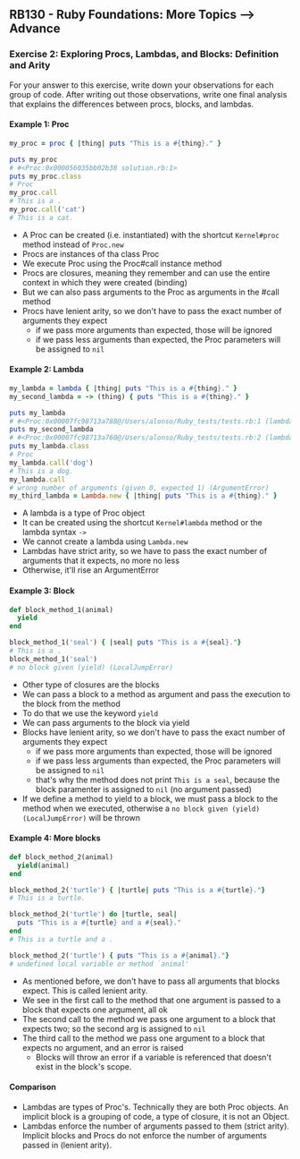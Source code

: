 ## RB130 - Ruby Foundations: More Topics --> Advance

### Exercise 2: Exploring Procs, Lambdas, and Blocks: Definition and Arity

For your answer to this exercise, write down your observations for each group of code. After writing out those observations, write one final analysis that explains the differences between procs, blocks, and lambdas.

#### Example 1: Proc

```ruby
my_proc = proc { |thing| puts "This is a #{thing}." }

puts my_proc
# #<Proc:0x000056035bb02b38 solution.rb:1>
puts my_proc.class
# Proc
my_proc.call
# This is a .
my_proc.call('cat')
# This is a cat.
```

- A Proc can be created (i.e. instantiated) with the shortcut `Kernel#proc` method instead of `Proc.new`
- Procs are instances of tha class Proc
- We execute Proc using the Proc#call instance method
- Procs are closures, meaning they remember and can use the entire context in which they were created (binding)
- But we can also pass arguments to the Proc as arguments in the #call method
- Procs have lenient arity, so we don't have to pass the exact number of arguments they expect
  - if we pass more arguments than expected, those will be ignored
  - if we pass less arguments than expected, the Proc parameters will be assigned to `nil`

#### Example 2: Lambda

```ruby
my_lambda = lambda { |thing| puts "This is a #{thing}." }
my_second_lambda = -> (thing) { puts "This is a #{thing}." }

puts my_lambda
# #<Proc:0x00007fc98713a788@/Users/alonso/Ruby_tests/tests.rb:1 (lambda)>
puts my_second_lambda
# #<Proc:0x00007fc98713a760@/Users/alonso/Ruby_tests/tests.rb:2 (lambda)>
puts my_lambda.class
# Proc
my_lambda.call('dog')
# This is a dog.
my_lambda.call
# wrong number of arguments (given 0, expected 1) (ArgumentError)
my_third_lambda = Lambda.new { |thing| puts "This is a #{thing}." }
```

- A lambda is a type of Proc object 
- It can be created using the shortcut `Kernel#lambda` method or the lambda syntax `->` 
- We cannot create a lambda using `Lambda.new`
- Lambdas have strict arity, so we have to pass the exact number of arguments that it expects, no more no less
- Otherwise, it'll rise an ArgumentError

#### Example 3: Block

```ruby
def block_method_1(animal)
  yield
end

block_method_1('seal') { |seal| puts "This is a #{seal}."}
# This is a .
block_method_1('seal')
# no block given (yield) (LocalJumpError)
```

- Other type of closures are the blocks
- We can pass a block to a method as argument and pass the execution to the block from the method
- To do that we use the keyword `yield`
- We can pass arguments to the block via yield
- Blocks have lenient arity, so we don't have to pass the exact number of arguments they expect
  - if we pass more arguments than expected, those will be ignored
  - if we pass less arguments than expected, the Proc parameters will be assigned to `nil`
  - that's why the method does not print `This is a seal`, because the block paramenter is assigned to `nil` (no argument passed)
- If we define a method to yield to a block, we must pass a block to the method when we executed, otherwise a `no block given (yield) (LocalJumpError)` will be thrown

#### Example 4: More blocks


```ruby
def block_method_2(animal)
  yield(animal)
end

block_method_2('turtle') { |turtle| puts "This is a #{turtle}."}
# This is a turtle.

block_method_2('turtle') do |turtle, seal|
  puts "This is a #{turtle} and a #{seal}."
end
# This is a turtle and a .

block_method_2('turtle') { puts "This is a #{animal}."}
# undefined local variable or method `animal'
```
- As mentioned before, we don't have to pass all arguments that blocks expect. This is called lenient arity.
- We see in the first call to the method that one argument is passed to a block that expects one argument, all ok
- The second call to the method we pass one argument to a block that expects two; so the second arg is assigned to `nil`
- The third call to the method we pass one argument to a block that expects no argument, and an error is raised
  - Blocks will throw an error if a variable is referenced that doesn't exist in the block's scope.


#### Comparison

- Lambdas are types of Proc's. Technically they are both Proc objects. An implicit block is a grouping of code, a type of closure, it is not an Object.
- Lambdas enforce the number of arguments passed to them (strict arity). Implicit blocks and Procs do not enforce the number of arguments passed in (lenient arity).  
